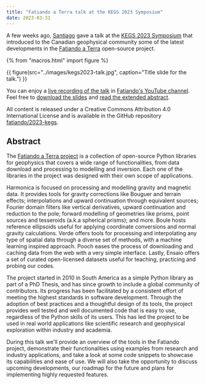 ```yaml
---
title: "Fatiando a Terra talk at the KEGS 2023 Symposium"
date: 2023-03-31
---
```


A few weeks ago, [Santiago](../team#santisoler) gave a talk at the [KEGS 2023
Symposium](https://www.kegsonline.org/KEGS-2023-Symposium) that introduced to
the Canadian geophysical community some of the latest developments in the
[Fatiando a Terra](https://www.fatiando.org) open-source project.

{% from "macros.html" import figure %}

{{ figure(src="../images/kegs2023-talk.jpg", caption="Title slide for the talk.") }}

You can enjoy a [live recording of the talk](https://www.youtube.com/watch?v=H0EaWOgV9xg)
in [Fatiando's YouTube channel](https://www.youtube.com/fatiandoorg).
Feel free to [download the slides](https://doi.org/10.6084/m9.figshare.22151357)
and [read the extended abstract](https://github.com/fatiando/2023-kegs/releases/download/2023-02-09-extended-abstract/extended-abstract-soler.pdf).

All content is released under a Creative Commons Attribution 4.0 International
License and is available in the GitHub repository
[<i class="fab fa-github" aria-hidden="true"></i> fatiando/2023-kegs](https://www.github.com/fatiando/2023-kegs).

## Abstract

The [Fatiando a Terra project](https://www.fatiando.org) is a collection of
open-source Python libraries for geophysics that covers a wide range of
functionalities, from data download and processing to modelling and inversion.
Each one of the libraries in the project was designed with their own scope of
applications.

Harmonica is focused on processing and modelling gravity and magnetic data. It
provides tools for gravity corrections like Bouguer and terrain effects;
interpolations and upward continuation through equivalent sources; Fourier
domain filters like vertical derivatives, upward continuation and reduction to
the pole; forward modelling of geometries like prisms, point sources and
tesseroids (a.k.a spherical prisms); and more. Boule hosts reference ellipsoids
useful for applying coordinate conversions and normal gravity calculations.
Verde offers tools for processing and interpolating any type of spatial data
through a diverse set of methods, with a machine learning inspired approach.
Pooch eases the process of downloading and caching data from the web with a
very simple interface. Lastly, Ensaio offers a set of curated open-licensed
datasets useful for teaching, practicing and probing our codes.

The project started in 2010 in South America as a simple Python library as part
of a PhD Thesis, and has since growth to include a global community of
contributors. Its progress has been facilitated by a consistent effort of
meeting the highest standards in software development. Through the adoption of
best practices and a thoughtful design of its tools, the project provides well
tested and well documented code that is easy to use, regardless of the Python
skills of its users. This has led the project to be used in real world
applications like scientific research and geophysical exploration within
industry and academia.

During this talk we'll provide an overview of the tools in the Fatiando
project, demonstrate their functionalities using examples from research and
industry applications, and take a look at some code snippets to showcase its
capabilities and ease of use. We will also take the opportunity to discuss
upcoming developments, our roadmap for the future and plans for implementing
highly requested features.
